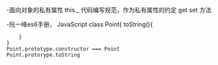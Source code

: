 -面向对象的私有属性
    this._ 代码编写规范，作为私有属性的约定
    get set 方法

-阮一峰es6手册，
    JavaScript
    class Point{
        toString(){
            
        }
    }
    Point.prototype.constructor === Point
    Point.protorype.toString
